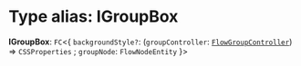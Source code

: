 # Type alias: IGroupBox

**IGroupBox**: `FC`<{ `backgroundStyle?`: (`groupController`: [`FlowGroupController`](/en/auto-docs/group-plugin/classes/FlowGroupController.md)) => `CSSProperties` ; `groupNode`: `FlowNodeEntity`  }>
